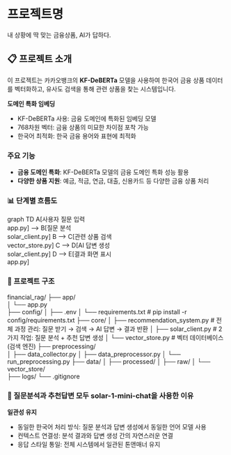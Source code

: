 # 프로젝트명
내 상황에 딱 맞는 금융상품, AI가 답하다.

## 📋 프로젝트 소개
이 프로젝트는 카카오뱅크의 **KF-DeBERTa** 모델을 사용하여 한국어 금융 상품 데이터를 벡터화하고, 유사도 검색을 통해 관련 상품을 찾는 시스템입니다.

**도메인 특화 임베딩**
* KF-DeBERTa 사용: 금융 도메인에 특화된 임베딩 모델
* 768차원 벡터: 금융 상품의 미묘한 차이점 포착 가능
* 한국어 최적화: 한국 금융 용어와 표현에 최적화

### 주요 기능
- **금융 도메인 특화**: KF-DeBERTa 모델의 금융 도메인 특화 성능 활용
- **다양한 상품 지원**: 예금, 적금, 연금, 대출, 신용카드 등 다양한 금융 상품 처리

### 📊 단계별 흐름도
graph TD
    A[사용자 질문 입력<br/>app.py] --> B[질문 분석<br/>solar_client.py]
    B --> C[관련 상품 검색<br/>vector_store.py]
    C --> D[AI 답변 생성<br/>solar_client.py]
    D --> E[결과 화면 표시<br/>app.py]

### 📁 프로젝트 구조
financial_rag/
├── app/                    
│   └── app.py                      
├── config/
│   ├── .env
│   └── requirements.txt              # pip install -r config/requirements.txt
├── core/
│   ├── recommendation_system.py      # 전체 과정 관리: 질문 받기 → 검색 → AI 답변 → 결과 반환
│   ├── solar_client.py               # 2가지 작업: 질문 분석 + 추천 답변 생성
│   └── vector_store.py               # 벡터 데이터베이스 (검색 엔진)
├── preprocessing/              
│   ├── data_collector.py
│   ├── data_preprocessor.py
│   └── run_preprocessing.py
├── data/
│   ├── processed/
│   ├── raw/
│   └── vector_store/  
├── logs/
└── .gitignore               

### 🤖 질문분석과 추천답변 모두 solar-1-mini-chat을 사용한 이유
**일관성 유지**
- 동일한 한국어 처리 방식: 질문 분석과 답변 생성에서 동일한 언어 모델 사용
- 컨텍스트 연결성: 분석 결과와 답변 생성 간의 자연스러운 연결
- 응답 스타일 통일: 전체 시스템에서 일관된 톤앤매너 유지
